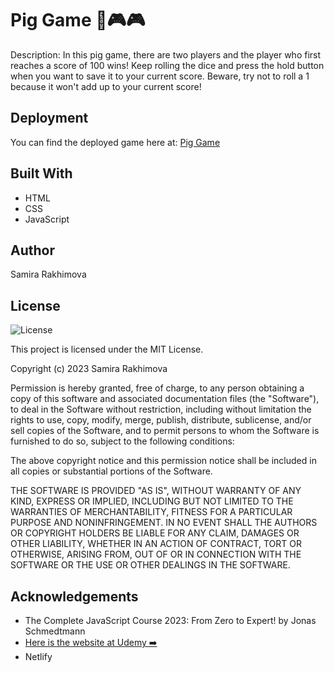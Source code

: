 # Pig Game 🐷🎮🎮
Description: In this pig game, there are two players and the player who first reaches a score of 100 wins! Keep rolling the dice and press the hold button when you want to save it to your current score. Beware, try not to roll a 1 because it won't add up to your current score!

## Deployment
You can find the deployed game here at: <a href="https://pig-game-js-sammy.netlify.app/" target="_blank">Pig Game</a>



## Built With 
* HTML
* CSS
* JavaScript

## Author
Samira Rakhimova

## License

![License](https://img.shields.io/badge/license-MIT%20License-blue.svg)

This project is licensed under the MIT License.

Copyright (c) 2023 Samira Rakhimova

Permission is hereby granted, free of charge, to any person obtaining a copy
of this software and associated documentation files (the "Software"), to deal
in the Software without restriction, including without limitation the rights
to use, copy, modify, merge, publish, distribute, sublicense, and/or sell
copies of the Software, and to permit persons to whom the Software is
furnished to do so, subject to the following conditions:

The above copyright notice and this permission notice shall be included in all
copies or substantial portions of the Software.

THE SOFTWARE IS PROVIDED "AS IS", WITHOUT WARRANTY OF ANY KIND, EXPRESS OR
IMPLIED, INCLUDING BUT NOT LIMITED TO THE WARRANTIES OF MERCHANTABILITY,
FITNESS FOR A PARTICULAR PURPOSE AND NONINFRINGEMENT. IN NO EVENT SHALL THE
AUTHORS OR COPYRIGHT HOLDERS BE LIABLE FOR ANY CLAIM, DAMAGES OR OTHER
LIABILITY, WHETHER IN AN ACTION OF CONTRACT, TORT OR OTHERWISE, ARISING FROM,
OUT OF OR IN CONNECTION WITH THE SOFTWARE OR THE USE OR OTHER DEALINGS IN THE
SOFTWARE.



## Acknowledgements
* The Complete JavaScript Course 2023: From Zero to Expert! by Jonas Schmedtmann
* <a href="https://www.udemy.com/course/the-complete-javascript-course/learn/lecture/22648767#overview">Here is the website at Udemy ➡️ </a>
* Netlify
